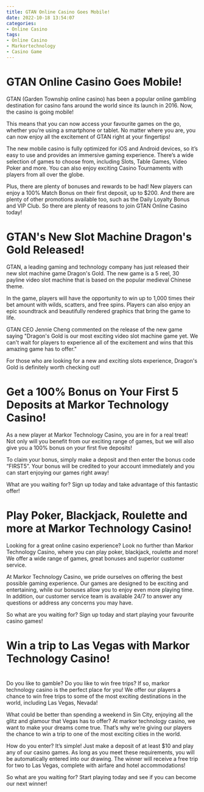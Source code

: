 ```yaml
---
title: GTAN Online Casino Goes Mobile!
date: 2022-10-18 13:54:07
categories:
- Online Casino
tags:
- Online Casino
- Markortechnology
- Casino Game
---
```



#  GTAN Online Casino Goes Mobile!

GTAN (Garden Township online casino) has been a popular online gambling destination for casino fans around the world since its launch in 2016. Now, the casino is going mobile!

This means that you can now access your favourite games on the go, whether you’re using a smartphone or tablet. No matter where you are, you can now enjoy all the excitement of GTAN right at your fingertips!

The new mobile casino is fully optimized for iOS and Android devices, so it’s easy to use and provides an immersive gaming experience. There’s a wide selection of games to choose from, including Slots, Table Games, Video Poker and more. You can also enjoy exciting Casino Tournaments with players from all over the globe.

Plus, there are plenty of bonuses and rewards to be had! New players can enjoy a 100% Match Bonus on their first deposit, up to $200. And there are plenty of other promotions available too, such as the Daily Loyalty Bonus and VIP Club. So there are plenty of reasons to join GTAN Online Casino today!

#  GTAN's New Slot Machine Dragon's Gold Released!

GTAN, a leading gaming and technology company has just released their new slot machine game Dragon's Gold. The new game is a 5 reel, 30 payline video slot machine that is based on the popular medieval Chinese theme.

In the game, players will have the opportunity to win up to 1,000 times their bet amount with wilds, scatters, and free spins. Players can also enjoy an epic soundtrack and beautifully rendered graphics that bring the game to life.

GTAN CEO Jennie Cheng commented on the release of the new game saying "Dragon's Gold is our most exciting video slot machine game yet. We can't wait for players to experience all of the excitement and wins that this amazing game has to offer."

For those who are looking for a new and exciting slots experience, Dragon's Gold is definitely worth checking out!

#  Get a 100% Bonus on Your First 5 Deposits at Markor Technology Casino!

As a new player at Markor Technology Casino, you are in for a real treat! Not only will you benefit from our exciting range of games, but we will also give you a 100% bonus on your first five deposits!

To claim your bonus, simply make a deposit and then enter the bonus code “FIRST5”. Your bonus will be credited to your account immediately and you can start enjoying our games right away!

What are you waiting for? Sign up today and take advantage of this fantastic offer!

#  Play Poker, Blackjack, Roulette and more at Markor Technology Casino!

Looking for a great online casino experience? Look no further than Markor Technology Casino, where you can play poker, blackjack, roulette and more! We offer a wide range of games, great bonuses and superior customer service.

At Markor Technology Casino, we pride ourselves on offering the best possible gaming experience. Our games are designed to be exciting and entertaining, while our bonuses allow you to enjoy even more playing time. In addition, our customer service team is available 24/7 to answer any questions or address any concerns you may have.

So what are you waiting for? Sign up today and start playing your favourite casino games!

#  Win a trip to Las Vegas with Markor Technology Casino!

#

Do you like to gamble? Do you like to win free trips? If so, markor technology casino is the perfect place for you! We offer our players a chance to win free trips to some of the most exciting destinations in the world, including Las Vegas, Nevada!

What could be better than spending a weekend in Sin City, enjoying all the glitz and glamour that Vegas has to offer? At markor technology casino, we want to make your dreams come true. That’s why we’re giving our players the chance to win a trip to one of the most exciting cities in the world.

How do you enter? It’s simple! Just make a deposit of at least $10 and play any of our casino games. As long as you meet these requirements, you will be automatically entered into our drawing. The winner will receive a free trip for two to Las Vegas, complete with airfare and hotel accommodations!

So what are you waiting for? Start playing today and see if you can become our next winner!